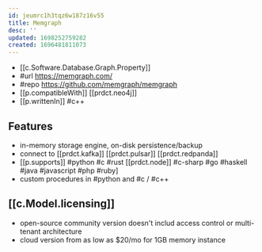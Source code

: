 ```yaml
---
id: jeumrc1h3tqz6w187z16v55
title: Memgraph
desc: ''
updated: 1698252759282
created: 1696481811073
---
```


- [[c.Software.Database.Graph.Property]]
- #url https://memgraph.com/
- #repo https://github.com/memgraph/memgraph
- [[p.compatibleWith]] [[prdct.neo4j]]
- [[p.writtenIn]] #c++

## Features

- in-memory storage engine, on-disk persistence/backup
- connect to [[prdct.kafka]] [[prdct.pulsar]] [[prdct.redpanda]]
- [[p.supports]] #python #c #rust [[prdct.node]] #c-sharp #go #haskell #java #javascript #php #ruby]
- custom procedures in #python and #c / #c++

## [[c.Model.licensing]]

- open-source community version doesn't includ access control or multi-tenant architecture
- cloud version from as low as $20/mo for 1GB memory instance